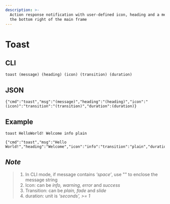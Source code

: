 ```yaml
---
description: >-
  Action response notification with user-defined icon, heading and a message, at
  the bottom right of the main frame
---
```


# Toast

## CLI

```text
toast (message) (heading) (icon) (transition) (duration)
```

## JSON

```text
{"cmd":"toast","msg":"(message)","heading":"(heading)","icon":"(icon)":"transition":"(transition)","duration":(duration)}
```

## Example

```text
toast HelloWorld! Welcome info plain
```

```text
{"cmd":"toast","msg":"Hello World!","heading":"Welcome","icon":"info":"transition":"plain","duration":5}
```

## _Note_

> 1. In CLI mode, if message contains _‘space’_, use "" to enclose the message string 
> 2. Icon: can be _info, warning, error_ and _success_
> 3. Transition: can be _plain, fade_ and _slide_
> 4. duration: unit is _‘seconds’, &gt;= 1_

